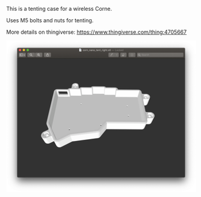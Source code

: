 This is a tenting case for a wireless Corne.

Uses M5 bolts and nuts for tenting.

More details on thingiverse: https://www.thingiverse.com/thing:4705667

![](screenshot.png)
